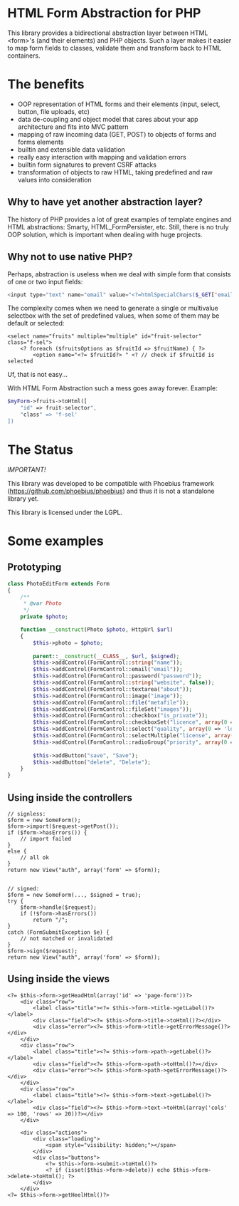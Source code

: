 # HTML Form Abstraction for PHP
 
This library provides a bidirectional abstraction layer between HTML \<form\>'s (and their elements) and PHP objects. Such a layer makes it easier to map form fields to classes, validate them and transform back to HTML containers.

# The benefits

* OOP representation of HTML forms and their elements (input, select, button, file uploads, etc) 
* data de-coupling and object model that cares about your app architecture and fits into MVC pattern
* mapping of raw incoming data (GET, POST) to objects of forms and forms elements 
* builtin and extensible data validation
* really easy interaction with mapping and validation errors 
* builtin form signatures to prevent CSRF attacks
* transformation of objects to raw HTML, taking predefined and raw values into consideration


## Why to have yet another abstraction layer? 

The history of PHP provides a lot of great examples of template engines and HTML abstractions: Smarty, HTML_FormPersister, etc. Still, there is no truly OOP solution, which is important when dealing with huge projects.
 
## Why not to use native PHP?

Perhaps, abstraction is useless when we deal with simple form that consists of one or two input fields:

```php
<input type="text" name="email" value="<?=htmlSpecialChars($_GET['email'])?>" />
```

The complexity comes when we need to generate a single or multivalue selectbox with the set of predefined values, when some of them may be default or selected:
 
```
<select name="fruits" multiple="multiple" id="fruit-selector" class="f-sel">
	<? foreach ($fruitsOptions as $fruitId => $fruitName) { ?>
		<option name="<?= $fruitId?> " <? // check if $fruitId is selected
```

Uf, that is not easy... 

With HTML Form Abstraction such a mess goes away forever. Example:

```php
$myForm->fruits->toHtml([
	"id" => fruit-selector", 
	"class" => 'f-sel'
])
```

# The Status

*IMPORTANT!* 

This library was developed to be compatible with Phoebius framework (https://github.com/phoebius/phoebius) and thus it is not a standalone library yet.

This library is licensed under the LGPL.

# Some examples

## Prototyping

```php
class PhotoEditForm extends Form 
{
	/**
	 * @var Photo
	 */
	private $photo;

	function __construct(Photo $photo, HttpUrl $url)
	{
		$this->photo = $photo;
	
		parent::__construct(__CLASS__, $url, $signed);
		$this->addControl(FormControl::string("name"));
		$this->addControl(FormControl::email("email"));
		$this->addControl(FormControl::password("password"));
		$this->addControl(FormControl::string("website", false));
		$this->addControl(FormControl::textarea("about"));
		$this->addControl(FormControl::image("image"));
		$this->addControl(FormControl::file("metafile"));
		$this->addControl(FormControl::fileSet("images"));
		$this->addControl(FormControl::checkbox("is_private"));
		$this->addControl(FormControl::checkboxSet("licence", array(0 => 'free', 1 => 'pay'), array(0, 1)));
		$this->addControl(FormControl::select("quality", array(0 => 'low', 1 => 'normal', 2 => 'high'), 0));
		$this->addControl(FormControl::selectMultiple("license", array(0 => 'free', 1 => 'pay'), array(0, 1)));
		$this->addControl(FormControl::radioGroup("priority", array(0 => 'low', 1 => 'normal', 2 => 'high'), 0));
	
		$this->addButton("save", "Save");
		$this->addButton("delete", "Delete");
	}
}
```

## Using inside the controllers

```
// signless:
$form = new SomeForm();
$form->import($request->getPost());
if ($form->hasErrors()) {
	// import failed
}
else {
	// all ok
}
return new View("auth", array('form' => $form));


// signed:
$form = new SomeForm(..., $signed = true);
try {
	$form->handle($request);
	if (!$form->hasErrors())
		return "/";
}
catch (FormSubmitException $e) {
	// not matched or invalidated
}
$form->sign($request);
return new View("auth", array('form' => $form));
```

## Using inside the views

```
<?= $this->form->getHeadHtml(array('id' => 'page-form'))?>
	<div class="row">
		<label class="title"><?= $this->form->title->getLabel()?></label>
		<div class="field"><?= $this->form->title->toHtml()?></div>
		<div class="error"><?= $this->form->title->getErrorMessage()?></div>
	</div>
	<div class="row">
		<label class="title"><?= $this->form->path->getLabel()?></label>
		<div class="field"><?= $this->form->path->toHtml()?></div>
		<div class="error"><?= $this->form->path->getErrorMessage()?></div>
	</div>
	<div class="row">
		<label class="title"><?= $this->form->text->getLabel()?></label>
		<div class="field"><?= $this->form->text->toHtml(array('cols' => 100, 'rows' => 20))?></div>
	</div>

	<div class="actions">
		<div class="loading">
			<span style="visibility: hidden;"></span>
		</div>
		<div class="buttons">
			<?= $this->form->submit->toHtml()?>
			<? if (isset($this->form->delete)) echo $this->form->delete->toHtml(); ?>
		</div>
	</div>
<?= $this->form->getHeelHtml()?>
```
